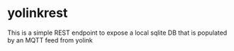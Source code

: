 # yolinkrest
This is a simple REST endpoint to expose a local sqlite DB that is populated by an MQTT feed from yolink 
